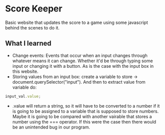 # Score Keeper
Basic website that updates the score to a game using some javascript behind the scenes to do it.

## What I learned 
* Change events: Events that occur when an input changes through whatever means it can change. Whether
it'd be through typing some input or changing it with a button. As is the case with the input box in this website.
* Storing values from an input box: create a variable to store -> document.querySelector("input"). And then to extract value from variable do: 
```javascript
input_val.value;
```
* .value will return a string, so it will have to be converted to a number if it is going to be assigned to a variable that is supposed to store numbers. Maybe it is going to be compared with another vairable that stores a number using the === operator. If this were the case then there would be an unintended bug in our program.
